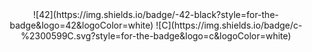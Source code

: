 <div align = "center">
  ![42](https://img.shields.io/badge/-42-black?style=for-the-badge&logo=42&logoColor=white)
  ![C](https://img.shields.io/badge/c-%2300599C.svg?style=for-the-badge&logo=c&logoColor=white)
</div>
